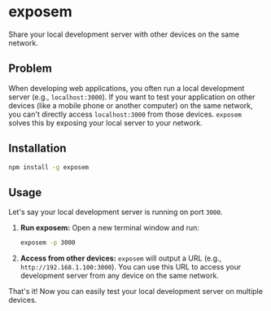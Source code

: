 # exposem

Share your local development server with other devices on the same network.

## Problem

When developing web applications, you often run a local development server (e.g., `localhost:3000`). If you want to test your application on other devices (like a mobile phone or another computer) on the same network, you can't directly access `localhost:3000` from those devices. `exposem` solves this by exposing your local server to your network.

## Installation

```bash
npm install -g exposem
```

## Usage

Let's say your local development server is running on port `3000`.

1.  **Run exposem:**
    Open a new terminal window and run:

    ```bash
    exposem -p 3000
    ```

2.  **Access from other devices:**
    `exposem` will output a URL (e.g., `http://192.168.1.100:3000`). You can use this URL to access your development server from any device on the same network.

That's it! Now you can easily test your local development server on multiple devices.
